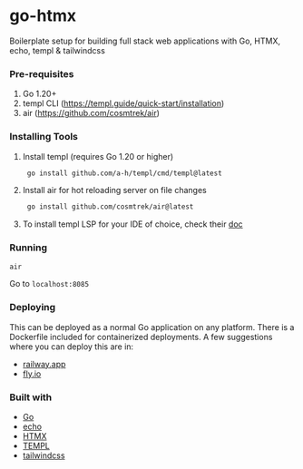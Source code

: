 # go-htmx

Boilerplate setup for building full stack web applications with Go, HTMX, echo, templ & tailwindcss

### Pre-requisites

1. Go 1.20+
2. templ CLI (https://templ.guide/quick-start/installation)
3. air (https://github.com/cosmtrek/air)

### Installing Tools

1. Install templ (requires Go 1.20 or higher)
   ```sh
    go install github.com/a-h/templ/cmd/templ@latest
   ```
2. Install air for hot reloading server on file changes
   ```sh
    go install github.com/cosmtrek/air@latest
   ```
3. To install templ LSP for your IDE of choice, check their [doc](https://templ.guide/commands-and-tools/ide-support)

### Running

```sh
air
```

Go to `localhost:8085`

### Deploying

This can be deployed as a normal Go application on any platform. There is a Dockerfile included for containerized deployments.
A few suggestions where you can deploy this are in:

- [railway.app](https://railway.app/)
- [fly.io](https://fly.io/)

### Built with

- [Go](https://go.dev/)
- [echo](https://echo.labstack.com/)
- [HTMX](https://htmx.org/)
- [TEMPL](https://templ.guide/)
- [tailwindcss](https://tailwindcss.com/)
